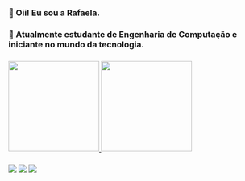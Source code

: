 ### 👋 Oii! Eu sou a Rafaela.
### 📖 Atualmente estudante de Engenharia de Computação e iniciante no mundo da tecnologia.
###

 <div>
  <a href="https://github.com/rlorenzeto">
  <img height="180em" src="https://github-readme-stats.vercel.app/api?username=rlorenzeto&show_icons=true&theme=radical&include_all_commits=true&count_private=true"/>
  <img height="180em" src="https://github-readme-stats.vercel.app/api/top-langs/?username=rlorenzeto&layout=compact&langs_count=7&theme=radical"/>
</div>
  
  ###
  
 <div>
  <a href="https://instagram.com/rlorenzetto" target="_blank"><img src="https://img.shields.io/badge/-Instagram-%23E4405F?style=for-the-badge&logo=instagram&logoColor=white" target="_blank"></a>
  <a href = "mailto:rlorenzetto93@gmail.com"><img src="https://img.shields.io/badge/-Gmail-%23333?style=for-the-badge&logo=gmail&logoColor=white" target="_blank"></a>
  <a href="https://www.linkedin.com/in/rafaela-lorenzeto-b285b8214/" target="_blank"><img src="https://img.shields.io/badge/-LinkedIn-%230077B5?style=for-the-badge&logo=linkedin&logoColor=white" target="_blank"></a> 


